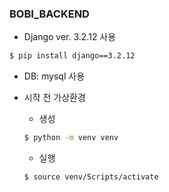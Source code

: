 ### BOBI_BACKEND

- Django ver. 3.2.12 사용
```bash
$ pip install django==3.2.12
```
- DB: mysql 사용

- 시작 전 가상환경
  - 생성
  ```bash
  $ python -m venv venv
  ```

  - 실행
  ```bash
  $ source venv/Scripts/activate
  ```